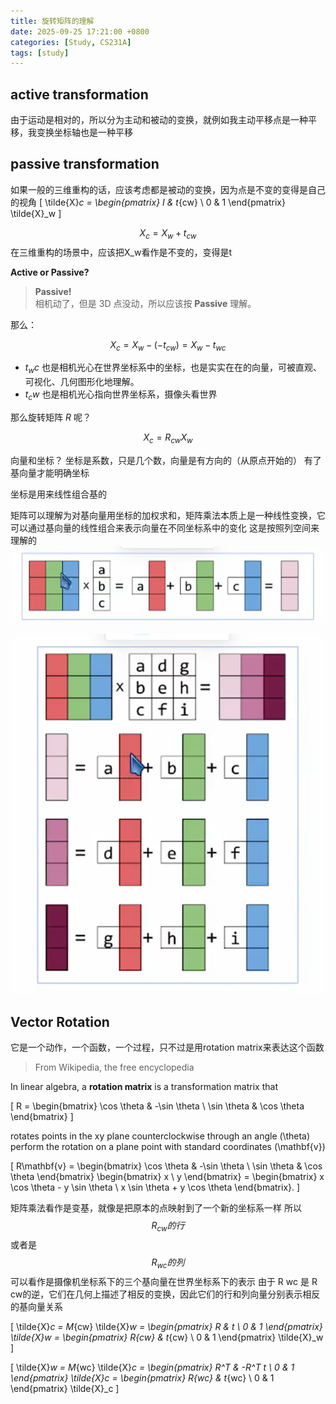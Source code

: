 ```yaml
---
title: 旋转矩阵的理解
date: 2025-09-25 17:21:00 +0800
categories: [Study, CS231A]
tags: [study]
---
```

## active transformation
由于运动是相对的，所以分为主动和被动的变换，就例如我主动平移点是一种平移，我变换坐标轴也是一种平移
## passive transformation

如果一般的三维重构的话，应该考虑都是被动的变换，因为点是不变的变得是自己的视角
\[
\tilde{X}_c = \begin{pmatrix} I & t_{cw} \\ 0 & 1 \end{pmatrix} \tilde{X}_w
\]

$$
X_c = X_w + t_{cw}
$$
在三维重构的场景中，应该把X_w看作是不变的，变得是t

**Active or Passive?**

> **Passive!**  
> 相机动了，但是 3D 点没动，所以应该按 **Passive** 理解。

那么：

$$
X_c = X_w - (- t_{cw}) = X_{w}-t_{wc}
$$

- $t_wc$ 也是相机光心在世界坐标系中的坐标，也是实实在在的向量，可被直观、可视化、几何图形化地理解。
- $t_cw$ 也是相机光心指向世界坐标系，摄像头看世界

那么旋转矩阵 $R$ 呢？ 

$$
X_c = R_{cw} X_w
$$

向量和坐标？
坐标是系数，只是几个数，向量是有方向的（从原点开始的）
有了基向量才能明确坐标

坐标是用来线性组合基的

矩阵可以理解为对基向量用坐标的加权求和，矩阵乘法本质上是一种线性变换，它可以通过基向量的线性组合来表示向量在不同坐标系中的变化
这是按照列空间来理解的
![alt text](/assets/image-12.png)

![alt text](/assets/image-13.png)

## Vector Rotation

它是一个动作，一个函数，一个过程，只不过是用rotation matrix来表达这个函数

> From Wikipedia, the free encyclopedia

In linear algebra, a **rotation matrix** is a transformation matrix that

\[
R = \begin{bmatrix} \cos \theta & -\sin \theta \\ \sin \theta & \cos \theta \end{bmatrix}
\]

rotates points in the xy plane counterclockwise through an angle \(\theta\) perform the rotation on a plane point with standard coordinates \(\mathbf{v}\)

\[
R\mathbf{v} = \begin{bmatrix} \cos \theta & -\sin \theta \\ \sin \theta & \cos \theta \end{bmatrix} \begin{bmatrix} x \\ y \end{bmatrix} = \begin{bmatrix} x \cos \theta - y \sin \theta \\ x \sin \theta + y \cos \theta \end{bmatrix}.
\]

矩阵乘法看作是变基，就像是把原本的点映射到了一个新的坐标系一样
所以$$R_{cw}的行$$或者是
$$R_{wc}的列$$
可以看作是摄像机坐标系下的三个基向量在世界坐标系下的表示
由于 R wc 是 R cw的逆，它们在几何上描述了相反的变换，因此它们的行和列向量分别表示相反的基向量关系

\[
\tilde{X}_c = M_{cw} \tilde{X}_w = \begin{pmatrix} R & t \\ 0 & 1 \end{pmatrix} \tilde{X}_w = \begin{pmatrix} R_{cw} & t_{cw} \\ 0 & 1 \end{pmatrix} \tilde{X}_w
\]

\[
\tilde{X}_w = M_{wc} \tilde{X}_c = \begin{pmatrix} R^T & -R^T t \\ 0 & 1 \end{pmatrix} \tilde{X}_c = \begin{pmatrix} R_{wc} & t_{wc} \\ 0 & 1 \end{pmatrix} \tilde{X}_c
\]